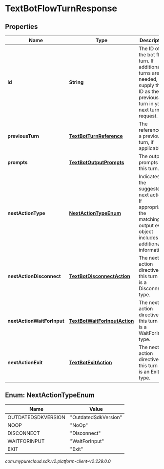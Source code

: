 # TextBotFlowTurnResponse


## Properties

| Name | Type | Description | Notes |
| ------------ | ------------- | ------------- | ------------- |
| **id** | **String** | The ID of the bot flow turn. If additional turns are needed, supply this ID as the previous turn in your next turn request. |  |
| **previousTurn** | [**TextBotTurnReference**](TextBotTurnReference) | The reference to a previous turn, if applicable. |  [optional] |
| **prompts** | [**TextBotOutputPrompts**](TextBotOutputPrompts) | The output prompts for this turn. |  [optional] |
| **nextActionType** | [**NextActionTypeEnum**](#Enum--NextActionTypeEnum) | Indicates the suggested next action. If appropriate, the matching output event object includes additional information. |  |
| **nextActionDisconnect** | [**TextBotDisconnectAction**](TextBotDisconnectAction) | The next action directive for this turn if it is a Disconnect type. |  [optional] |
| **nextActionWaitForInput** | [**TextBotWaitForInputAction**](TextBotWaitForInputAction) | The next action directive for this turn if it is a WaitForInput type. |  [optional] |
| **nextActionExit** | [**TextBotExitAction**](TextBotExitAction) | The next action directive for this turn if it is an Exit type. |  [optional] |


## Enum: NextActionTypeEnum

| Name | Value |
| ---- | ----- |
| OUTDATEDSDKVERSION | &quot;OutdatedSdkVersion&quot; | 
| NOOP | &quot;NoOp&quot; | 
| DISCONNECT | &quot;Disconnect&quot; | 
| WAITFORINPUT | &quot;WaitForInput&quot; | 
| EXIT | &quot;Exit&quot; | 




_com.mypurecloud.sdk.v2:platform-client-v2:229.0.0_
